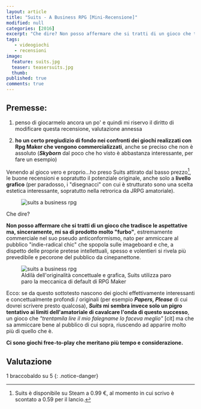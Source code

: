 ```yaml
---
layout: article
title: "Suits - A Business RPG [Mini-Recensione]"
modified: null
categories: [2016]
excerpt: "Che dire? Non posso affermare che si tratti di un gioco che tradisce le aspettative ma, sinceramente, mi sa di prodotto molto..."
tags: 
   - videogiochi
   - recensioni
image: 
  feature: suits.jpg
  teaser: teasersuits.jpg
  thumb: 
published: true
comments: true
---
```


## Premesse:

1. penso di giocarmelo ancora un po' e quindi mi riservo il diritto di modificare questa recensione, valutazione annessa

2. **ho un certo pregiudizio di fondo nei confronti dei giochi realizzati con Rpg Maker che vengono commercializzati**, anche se preciso che non è assoluto (**_Skyborn_** dal poco che ho visto è abbastanza interessante, per fare un esempio)

Venendo al gioco vero e proprio...ho preso Suits attirato dal basso prezzo[^prezzo], le buone recensioni e sopratutto il potenziale originale, anche solo a **livello grafico** (per paradosso, i "disegnacci" con cui è strutturato sono una scelta estetica interessante, sopratutto nella retrorica da JRPG amatoriale).

[^prezzo]: Suits è disponibile su Steam a 0.99 €, al momento in cui scrivo è scontato a 0.59 per il lancio.

<figure>
<img src="http://cdn.akamai.steamstatic.com/steam/apps/410670/ss_cac4c9f83895ae95bd4a884743372222595d88ed.1920x1080.jpg" alt="suits a business rpg">
</figure>

Che dire? 

**Non posso affermare che si tratti di un gioco che tradisce le aspettative ma, sinceramente, mi sa di prodotto molto "furbo"**, estremamente commerciale nel suo pseudo anticonformismo, nato per ammiccare al pubblico "indie-radical chic" che spopola sulle imageboard e che, a dispetto delle proprie pretese intellettuali, spesso e volentieri si rivela più prevedibile e pecorone del pubblico da cinepanettone.

<figure>
<img src="http://cdn.akamai.steamstatic.com/steam/apps/410670/ss_effba4c2939a7653ff85d3ad25e798ee97ecc124.1920x1080.jpg" alt="suits a business rpg">
<figcaption>Aldilà dell'originalità concettuale e grafica, Suits utilizza paro paro la meccanica di default di RPG Maker</figcaption>
</figure>

Ecco: se da questo sottotesto nascono dei giochi effettivamente interessanti e concettualmente profondi / originali (per esempio **_Papers, Please_** di cui dovrei scrivere presto qualcosa), **_Suits_ mi sembra invece solo un pigro tentativo ai limiti dell'amatoriale di cavalcare l'onda di questo successo**, un gioco che _"trentamila lire il mio falegname lo faceva meglio"_ [cit] ma che sa ammiccare bene al pubblico di cui sopra, riuscendo ad apparire molto più di quello che è.

**Ci sono giochi free-to-play che meritano più tempo e considerazione.**

## Valutazione

1 braccobaldo su 5
{: .notice-danger}

